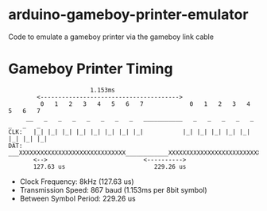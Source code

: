 # arduino-gameboy-printer-emulator
Code to emulate a gameboy printer via the gameboy link cable


# Gameboy Printer Timing

```
                       1.153ms
        <--------------------------------------->
         0   1   2   3   4   5   6   7             0   1   2   3   4   5   6   7
     __   _   _   _   _   _   _   _   ___________   _   _   _   _   _   _   _   _
CLK:   |_| |_| |_| |_| |_| |_| |_| |_|           |_| |_| |_| |_| |_| |_| |_| |_| 
DAT: ___XXXXXXXXXXXXXXXXXXXXXXXXXXXXXX____________XXXXXXXXXXXXXXXXXXXXXXXXXXXXXX_
       <-->                           <---------->
       127.63 us                         229.26 us

```


* Clock Frequency: 8kHz (127.63 us)
* Transmission Speed: 867 baud (1.153ms per 8bit symbol)
* Between Symbol Period: 229.26 us


